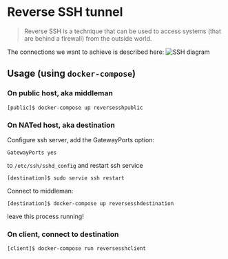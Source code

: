 # Reverse SSH tunnel

> Reverse SSH is a technique that can be used to access systems (that are behind a firewall) from the outside world.

The connections  we want to achieve is described here:
![SSH diagram](https://lh4.googleusercontent.com/aptJZFGs_mHtO7lrPWe4_WYwx8GQTx3Q8c4G8uoP223UGNq7PSyg4wntbRTykWs_1yOhlQo7sc260E0=w1892-h816-rw)

## Usage (using `docker-compose`)

### On public host, aka middleman

```
[public]$ docker-compose up reversesshpublic
```

### On NATed host, aka destination
Configure ssh server, add the GatewayPorts option:
```
GatewayPorts yes
```
to `/etc/ssh/sshd_config` and restart ssh service

```
[destination]$ sudo servie ssh restart
```

Connect to middleman:
```
[destination]$ docker-compose up reversesshdestination
```
leave this process running!

### On client, connect to destination
```
[client]$ docker-compose run reversesshclient
```
